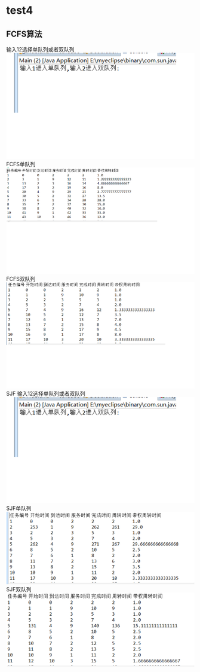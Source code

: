 # test4
## FCFS算法
 输入12选择单队列或者双队列 <br>
![Image text](https://github.com/Karen2233/test4/blob/master/实验四/1.png)
 FCFS单队列<br>
![Image text](https://github.com/Karen2233/test4/blob/master/实验四/2.png)
 FCFS双队列
![Image text](https://github.com/Karen2233/test4/blob/master/实验四/3.png)
SJF
输入12选择单队列或者双队列
![Image text](https://github.com/Karen2233/test4/blob/master/实验四/1.png)
SJF单队列
![Image text](https://github.com/Karen2233/test4/blob/master/实验四/5.png)
 SJF双队列
![Image text](https://github.com/Karen2233/test4/blob/master/实验四/6.png)
